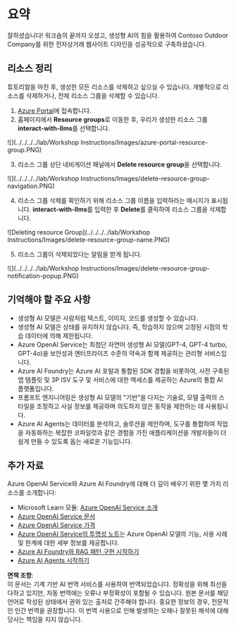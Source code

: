 # 요약  
잘하셨습니다! 워크숍의 끝까지 오셨고, 생성형 AI의 힘을 활용하여 Contoso Outdoor Company를 위한 전자상거래 웹사이트 디자인을 성공적으로 구축하셨습니다.

## 리소스 정리  

튜토리얼을 마친 후, 생성한 모든 리소스를 삭제하고 싶으실 수 있습니다. 개별적으로 리소스를 삭제하거나, 전체 리소스 그룹을 삭제할 수 있습니다.

1. [Azure Portal](https://portal.azure.com)에 접속합니다.  
2. 홈페이지에서 **Resource groups**로 이동한 후, 우리가 생성한 리소스 그룹 **interact-with-llms**를 선택합니다.  

![](../../../../lab/Workshop Instructions/Images/azure-portal-resource-group.PNG)

3. 리소스 그룹 상단 네비게이션 패널에서 **Delete resource group**을 선택합니다.  

![](../../../../lab/Workshop Instructions/Images/delete-resource-group-navigation.PNG)

4. 리소스 그룹 삭제를 확인하기 위해 리소스 그룹 이름을 입력하라는 메시지가 표시됩니다. **interact-with-llms**를 입력한 후 **Delete**를 클릭하여 리소스 그룹을 삭제합니다.  

![Deleting resource Group](../../../../lab/Workshop Instructions/Images/delete-resource-group-name.PNG)

5. 리소스 그룹이 삭제되었다는 알림을 받게 됩니다.  

![](../../../../lab/Workshop Instructions/Images/delete-resource-group-notification-popup.PNG)

## 기억해야 할 주요 사항  
- 생성형 AI 모델은 사람처럼 텍스트, 이미지, 코드를 생성할 수 있습니다.  
- 생성형 AI 모델은 상태를 유지하지 않습니다. 즉, 학습하지 않으며 고정된 시점의 학습 데이터에 의해 제한됩니다.  
- Azure OpenAI Service는 최첨단 자연어 생성형 AI 모델(GPT-4, GPT-4 turbo, GPT-4o)을 보안성과 엔터프라이즈 수준의 약속과 함께 제공하는 관리형 서비스입니다.  
- Azure AI Foundry는 Azure AI 포털과 통합된 SDK 경험을 비롯하여, 사전 구축된 앱 템플릿 및 3P ISV 도구 및 서비스에 대한 액세스를 제공하는 Azure의 통합 AI 플랫폼입니다.  
- 프롬프트 엔지니어링은 생성형 AI 모델의 "기반"을 다지는 기술로, 모델 출력의 스타일을 조정하고 사실 정보를 제공하며 의도하지 않은 동작을 제한하는 데 사용됩니다.  
- Azure AI Agents는 데이터를 분석하고, 솔루션을 제안하며, 도구를 통합하여 작업을 자동화하는 복잡한 코파일럿과 같은 경험을 가진 애플리케이션을 개발자들이 더 쉽게 만들 수 있도록 돕는 새로운 기능입니다.  

## 추가 자료  
Azure OpenAI Service와 Azure AI Foundry에 대해 더 깊이 배우기 위한 몇 가지 리소스를 소개합니다:  

- Microsoft Learn 모듈: [Azure OpenAI Service 소개](https://learn.microsoft.com/en-us/training/modules/explore-azure-openai/?WT.mc_id=aiml-132569-cacaste)  
- [Azure OpenAI Service 문서](https://learn.microsoft.com/en-us/azure/cognitive-services/openai/?WT.mc_id=aiml-132569-cacaste)  
- [Azure OpenAI Service 가격](https://azure.microsoft.com/en-us/products/cognitive-services/openai-service/#pricing/?WT.mc_id=aiml-132569-cacaste)  
- [Azure OpenAI Service의 투명성 노트](https://learn.microsoft.com/en-us/legal/cognitive-services/openai/transparency-note/?WT.mc_id=aiml-132569-cacaste)는 Azure OpenAI 모델의 기능, 사용 사례 및 한계에 대한 세부 정보를 제공합니다.  
- [Azure AI Foundry와 RAG 패턴 구현 시작하기](https://learn.microsoft.com/training/paths/create-custom-copilots-ai-studio//?WT.mc_id=aiml-132569-cacaste)  
- [Azure AI Agents 시작하기](https://learn.microsoft.com/en-us/azure/ai-services/agents/overview)  

**면책 조항**:  
이 문서는 기계 기반 AI 번역 서비스를 사용하여 번역되었습니다. 정확성을 위해 최선을 다하고 있지만, 자동 번역에는 오류나 부정확성이 포함될 수 있습니다. 원본 문서를 해당 언어로 작성된 상태에서 권위 있는 출처로 간주해야 합니다. 중요한 정보의 경우, 전문적인 인간 번역을 권장합니다. 이 번역 사용으로 인해 발생하는 오해나 잘못된 해석에 대해 당사는 책임을 지지 않습니다.